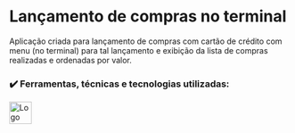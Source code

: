 <div class="title">
    <h1>Lançamento de compras no terminal</h1>
</div>

<div class="about">
    <p>
        Aplicação criada para lançamento de compras com cartão de crédito com  menu (no terminal) para tal lançamento e exibição da lista de compras realizadas e ordenadas por valor.
    </p>
</div>

<div class="tec">
    <h3>✔️ Ferramentas, técnicas e tecnologias utilizadas:</h3>
        <img loading="lazy" src="https://cdn.jsdelivr.net/gh/devicons/devicon@latest/icons/java/java-original-wordmark.svg" width="40" height="40" alt="Logo do Java"/>
